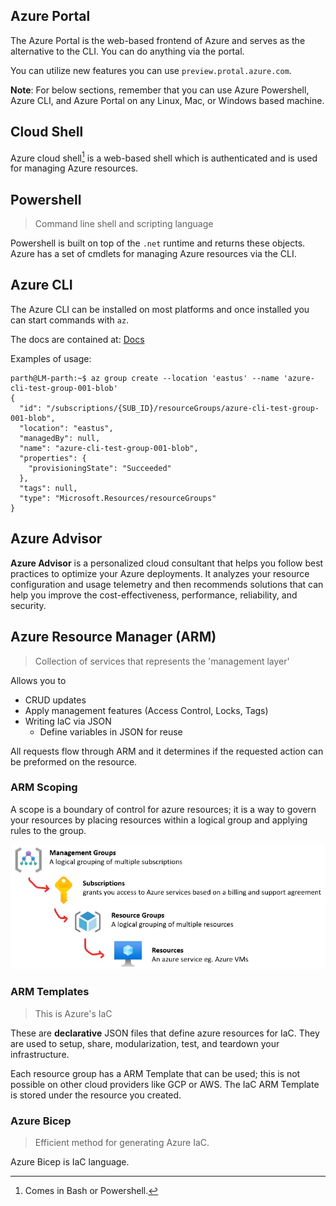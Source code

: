 ## Azure Portal

The Azure Portal is the web-based frontend of Azure and serves as the alternative to the CLI. You can do anything via the portal.

You can utilize new features you can use `preview.protal.azure.com`.

**Note**: For below sections, remember that you can use Azure Powershell, Azure CLI, and Azure Portal on any Linux, Mac, or Windows based machine. 
## Cloud Shell

Azure cloud shell[^1] is a web-based shell which is authenticated and is used for managing Azure resources.

## Powershell

> Command line shell and scripting language


Powershell is built on top of the `.net` runtime and returns these objects. Azure has a set of cmdlets for managing Azure resources via the CLI.

## Azure CLI

The Azure CLI can be installed on most platforms and once installed you can start commands with `az`. 

The docs are contained at: [Docs](https://learn.microsoft.com/en-us/cli/azure/reference-index)

Examples of usage:

```shell
parth@LM-parth:~$ az group create --location 'eastus' --name 'azure-cli-test-group-001-blob' 
{
  "id": "/subscriptions/{SUB_ID}/resourceGroups/azure-cli-test-group-001-blob",
  "location": "eastus",
  "managedBy": null,
  "name": "azure-cli-test-group-001-blob",
  "properties": {
    "provisioningState": "Succeeded"
  },
  "tags": null,
  "type": "Microsoft.Resources/resourceGroups"
}
```


## Azure Advisor

**Azure Advisor** is a personalized cloud consultant that helps you follow best practices to optimize your Azure deployments. It analyzes your resource configuration and usage telemetry and then recommends solutions that can help you improve the cost-effectiveness, performance, reliability, and security. 

## Azure Resource Manager (ARM)

> Collection of services that represents the 'management layer'

Allows you to
+ CRUD updates
+ Apply management features (Access Control, Locks, Tags)
+ Writing IaC via JSON
	+ Define variables in JSON for reuse  

All requests flow through ARM and it determines if the requested action can be preformed on the resource. 

### ARM Scoping

A scope is a boundary of control for azure resources; it is a way to govern your resources by placing resources within a logical group and applying rules to the group.

![arm_scopes.png](./img/arm_scopes.png)


### ARM Templates

> This is Azure's IaC

These are **declarative** JSON files that define azure resources for IaC. They are used to setup, share, modularization, test, and teardown your infrastructure. 

Each resource group has a ARM Template that can be used; this is not possible on other cloud providers like GCP or AWS. The IaC ARM Template is stored under the resource you created.

### Azure Bicep

> Efficient method for generating Azure IaC. 

Azure Bicep is IaC language.


[^1]: Comes in Bash or Powershell.

